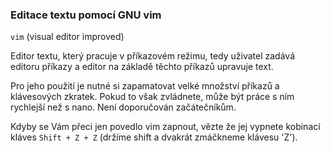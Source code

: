 ### Editace textu pomocí GNU vim

`vim` (visual editor improved)

Editor textu, který pracuje v příkazovém režimu, tedy uživatel zadává editoru příkazy a editor na základě těchto příkazů upravuje text. 

Pro jeho použití je nutné si zapamatovat velké množství příkazů a klávesových zkratek. Pokud to však zvládnete, může 
být práce s ním rychlejší než s nano. Není doporučován začátečníkům.  

Kdyby se Vám přeci jen povedlo vim zapnout, vězte že jej vypnete kobinací kláves `Shift + Z + Z` (držíme shift a dvakrát zmáčkneme klávesu 'Z').
